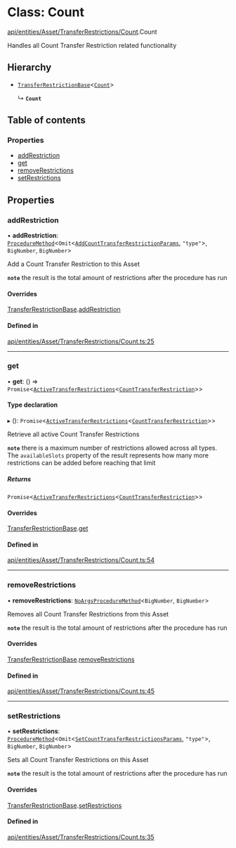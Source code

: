 # Class: Count

[api/entities/Asset/TransferRestrictions/Count](../wiki/api.entities.Asset.TransferRestrictions.Count).Count

Handles all Count Transfer Restriction related functionality

## Hierarchy

- [`TransferRestrictionBase`](../wiki/api.entities.Asset.TransferRestrictions.TransferRestrictionBase.TransferRestrictionBase)<[`Count`](../wiki/api.procedures.types.TransferRestrictionType#count)\>

  ↳ **`Count`**

## Table of contents

### Properties

- [addRestriction](../wiki/api.entities.Asset.TransferRestrictions.Count.Count#addrestriction)
- [get](../wiki/api.entities.Asset.TransferRestrictions.Count.Count#get)
- [removeRestrictions](../wiki/api.entities.Asset.TransferRestrictions.Count.Count#removerestrictions)
- [setRestrictions](../wiki/api.entities.Asset.TransferRestrictions.Count.Count#setrestrictions)

## Properties

### addRestriction

• **addRestriction**: [`ProcedureMethod`](../wiki/types.ProcedureMethod)<`Omit`<[`AddCountTransferRestrictionParams`](../wiki/api.procedures.types#addcounttransferrestrictionparams), ``"type"``\>, `BigNumber`, `BigNumber`\>

Add a Count Transfer Restriction to this Asset

**`note`** the result is the total amount of restrictions after the procedure has run

#### Overrides

[TransferRestrictionBase](../wiki/api.entities.Asset.TransferRestrictions.TransferRestrictionBase.TransferRestrictionBase).[addRestriction](../wiki/api.entities.Asset.TransferRestrictions.TransferRestrictionBase.TransferRestrictionBase#addrestriction)

#### Defined in

[api/entities/Asset/TransferRestrictions/Count.ts:25](https://github.com/PolymathNetwork/polymesh-sdk/blob/49113a20/src/api/entities/Asset/TransferRestrictions/Count.ts#L25)

___

### get

• **get**: () => `Promise`<[`ActiveTransferRestrictions`](../wiki/types.ActiveTransferRestrictions)<[`CountTransferRestriction`](../wiki/types.CountTransferRestriction)\>\>

#### Type declaration

▸ (): `Promise`<[`ActiveTransferRestrictions`](../wiki/types.ActiveTransferRestrictions)<[`CountTransferRestriction`](../wiki/types.CountTransferRestriction)\>\>

Retrieve all active Count Transfer Restrictions

**`note`** there is a maximum number of restrictions allowed across all types.
  The `availableSlots` property of the result represents how many more restrictions can be added
  before reaching that limit

##### Returns

`Promise`<[`ActiveTransferRestrictions`](../wiki/types.ActiveTransferRestrictions)<[`CountTransferRestriction`](../wiki/types.CountTransferRestriction)\>\>

#### Overrides

[TransferRestrictionBase](../wiki/api.entities.Asset.TransferRestrictions.TransferRestrictionBase.TransferRestrictionBase).[get](../wiki/api.entities.Asset.TransferRestrictions.TransferRestrictionBase.TransferRestrictionBase#get)

#### Defined in

[api/entities/Asset/TransferRestrictions/Count.ts:54](https://github.com/PolymathNetwork/polymesh-sdk/blob/49113a20/src/api/entities/Asset/TransferRestrictions/Count.ts#L54)

___

### removeRestrictions

• **removeRestrictions**: [`NoArgsProcedureMethod`](../wiki/types.NoArgsProcedureMethod)<`BigNumber`, `BigNumber`\>

Removes all Count Transfer Restrictions from this Asset

**`note`** the result is the total amount of restrictions after the procedure has run

#### Overrides

[TransferRestrictionBase](../wiki/api.entities.Asset.TransferRestrictions.TransferRestrictionBase.TransferRestrictionBase).[removeRestrictions](../wiki/api.entities.Asset.TransferRestrictions.TransferRestrictionBase.TransferRestrictionBase#removerestrictions)

#### Defined in

[api/entities/Asset/TransferRestrictions/Count.ts:45](https://github.com/PolymathNetwork/polymesh-sdk/blob/49113a20/src/api/entities/Asset/TransferRestrictions/Count.ts#L45)

___

### setRestrictions

• **setRestrictions**: [`ProcedureMethod`](../wiki/types.ProcedureMethod)<`Omit`<[`SetCountTransferRestrictionsParams`](../wiki/api.procedures.types.SetCountTransferRestrictionsParams), ``"type"``\>, `BigNumber`, `BigNumber`\>

Sets all Count Transfer Restrictions on this Asset

**`note`** the result is the total amount of restrictions after the procedure has run

#### Overrides

[TransferRestrictionBase](../wiki/api.entities.Asset.TransferRestrictions.TransferRestrictionBase.TransferRestrictionBase).[setRestrictions](../wiki/api.entities.Asset.TransferRestrictions.TransferRestrictionBase.TransferRestrictionBase#setrestrictions)

#### Defined in

[api/entities/Asset/TransferRestrictions/Count.ts:35](https://github.com/PolymathNetwork/polymesh-sdk/blob/49113a20/src/api/entities/Asset/TransferRestrictions/Count.ts#L35)
